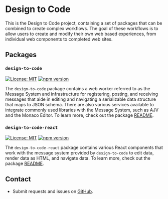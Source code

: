 # Design to Code

This is the Design to Code project, containing a set of packages that can be combined to create complex workflows. The goal of these workflows is to allow users to create and modify their own web based experiences, from individual web components to completed web sites.

## Packages

### `design-to-code`

[![License: MIT](https://img.shields.io/badge/License-MIT-yellow.svg)](https://opensource.org/licenses/MIT)
[![npm version](https://badge.fury.io/js/design-to-code.svg)](https://badge.fury.io/js/design-to-code)

The `design-to-code` package contains a web worker referred to as the Message System and infrastructure for registering, posting, and receiving messages that aide in editing and navigating a serializable data structure that maps to JSON schema. There are also various services available to integrate commonly used libraries with the Message System, such as AJV and the Monaco Editor. To learn more, check out the package [README](./packages/design-to-code).

### `design-to-code-react`

[![License: MIT](https://img.shields.io/badge/License-MIT-yellow.svg)](https://opensource.org/licenses/MIT)
[![npm version](https://badge.fury.io/js/design-to-code-react.svg)](https://badge.fury.io/js/design-to-code-react)

The `design-to-code-react` package contains various React components that work with the message system provided by `design-to-code` to edit data, render data as HTML, and navigate data. To learn more, check out the package [README](./packages/design-to-code-react).

## Contact

* Submit requests and issues on [GitHub](https://github.com/janechu/design-to-code/issues/new/choose).
